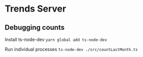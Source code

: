 # Trends Server

## Debugging counts

Install ts-node-dev `yarn global add ts-node-dev`

Run individual processes `ts-node-dev ./src/countLastMonth.ts`
